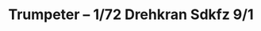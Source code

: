 ---
layout: product
title: "Trumpeter – 1/72 Drehkran Sdkfz 9/1"
price: "2550" 
desc: "N/A"
img_path: "/assets/img/TRU07253.jpg"
brand: "N/A"
available: false
special_offer: false
new: false
soon: false
cat: "010000"
subcat: "013400"
subsubcat: "0N/A"
sifra: "TRU07253"
popular: true
---